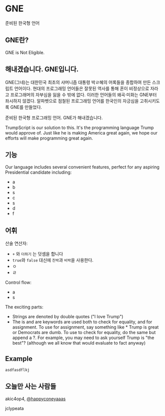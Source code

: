 # GNE
준비된 한국형 언어

## GNE란?
GNE is 
Not 
Eligible.

## 해내겠습니다. GNE입니다.
GNE(그네)는 대한민국 최초의 샤머니즘 대통령 박ㄹ혜의 어록들을 종합하여 만든 스크립트 언어이다. 현대의 프로그래밍 언어들은 잘못된 역사를 통해 혼이 비정상으로 자라고 프로그래머의 자부심을 잃을 수 밖에 없다. 이러한 언어들의 왜곡·미화는 GNE부터 좌시하지 않겠다. 알파벳으로 점철된 프로그래밍 언어를 한국인의 자긍심을 고취시키도록 GNE를 만들었다.

준비된 한국형 프로그래밍 언어. GNE가 해내겠습니다.

TrumpScript is our solution to this. It's the programming language Trump would approve of. Just like he is making America great again, we hope our efforts will make programming great again.

## 기능
Our language includes several convenient features, perfect for any aspiring Presidential candidate including:
* a
* b
* s
* c
* s
* d
* f

## 어휘
산술 연산자:
* `+` 와 `더하기` 는 덧셈을 합니다
* `true`와 `false` 대신에 `친박`과 `비박`을 사용한다.
* ㅇ
* ㄹ

Control flow:
* a
* s

The exciting parts:
* Strings are denoted by double quotes ("I love Trump")
* The is and are keywords are used both to check for equality, and for assignment. To use for assignment, say something like * Trump is great or Democrats are dumb. To use to check for equality, do the same but append a ?. For example, you may need to ask yourself Trump is "the best"? (although we all know that would evaluate to fact anyway)


## Example
```
asdfasdflkj
```

## 오늘만 사는 사람들
akic4op4, [@happyconeyaaas](https://twitter.com/happyconeyaaas)

jclypeata

